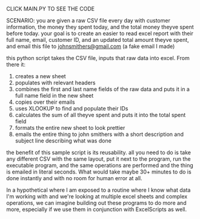 CLICK MAIN.PY TO SEE THE CODE 

SCENARIO: you are given a raw CSV file every day with customer information, the money they spent today, and the total money theyve spent before today. 
your goal is to create an easier to read excel report with their full name, email, customer ID, and an updated total amount theyve spent, and email this file to johnsmithers@gmail.com (a fake email I made)

this python script takes the CSV file, inputs that raw data into excel. From there it:

1. creates a new sheet
2. populates with relevant headers
3. combines the first and last name fields of the raw data and puts it in a full name field in the new sheet
4. copies over their emails
5. uses XLOOKUP to find and populate their IDs 
6. calculates the sum of all theyve spent and puts it into the total spent field
7. formats the entire new sheet to look prettier
8. emails the entire thing to john smithers with a short description and subject line describing what was done 

the benefit of this sample script is its reusability. all you need to do is take any different CSV with the same layout, put it next to the program, run the executable program, and the same operations are performed and the thing is emailed in literal seconds. What would take maybe 30+ minutes to do is done instantly and with no room for human error at all.

In a hypothetical where I am exposed to a routine where I know what data I'm working with and we're looking at multiple excel sheets and complex operations, we can imagine building out these programs to do more and more, especially if we use them in conjunction with ExcelScripts as well. 
